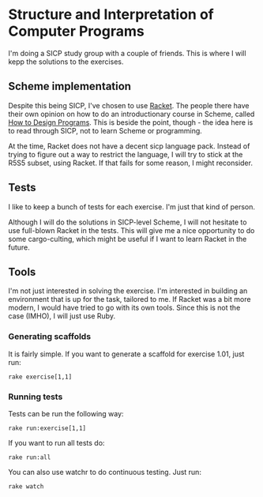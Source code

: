 # Structure and Interpretation of Computer Programs

I'm doing a SICP study group with a couple of friends. This is where I will kepp the solutions to the exercises.

## Scheme implementation

Despite this being SICP, I've chosen to use [Racket](http://racket-lang.org/).  The people there have their own opinion on how to do an introductionary course in Scheme, called [How to Design Programs](http://www.htdp.org/). This is beside the point, though - the idea here is to read through SICP, not to learn Scheme or programming.

At the time, Racket does not have a decent sicp language pack. Instead of trying to figure out a way to restrict the language, I will try to stick at the R5S5 subset, using Racket. If that fails for some reason, I might reconsider.

## Tests

I like to keep a bunch of tests for each exercise. I'm just that kind of person.

Although I will do the solutions in SICP-level Scheme, I will not hesitate to use full-blown Racket in the tests. This will give me a nice opportunity to do some cargo-culting, which might be useful if I want to learn Racket in the future.

## Tools

I'm not just interested in solving the exercise. I'm interested in building an environment that is up for the task, tailored to me. If Racket was a bit more modern, I would have tried to go with its own tools. Since this is not the case (IMHO), I will just use Ruby.

### Generating scaffolds

It is fairly simple. If you want to generate a scaffold for exercise 1.01, just run:

    rake exercise[1,1]

### Running tests

Tests can be run the following way:

    rake run:exercise[1,1]

If you want to run all tests do:

    rake run:all

You can also use watchr to do continuous testing. Just run:

    rake watch
